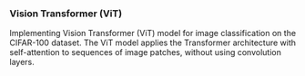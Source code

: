 ### Vision Transformer (ViT)

Implementing Vision Transformer (ViT) model for image classification on the CIFAR-100 dataset. The ViT model applies the Transformer architecture with self-attention to sequences of image patches, without using convolution layers.

